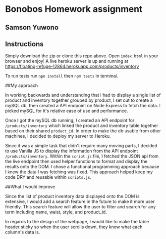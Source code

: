 # Bonobos Homework assignment

## Samson Yuwono

## Instructions

Simply download the zip or clone this repo above. Open `index.html` in your browser and enjoy! A live heroku server is up and running at https://floating-refuge-12864.herokuapp.com/products/inventory

To run tests run `npm install` then `npm tests` in terminal.

##My approach

In working backwards and understanding that I had to display a single list of product and inventory together grouped by product, I set out to create a mySQL db, then created a API endpoint on Node Express to fetch the data. I picked mySQL for it's relative ease of use and performance.

Once I got the mySQL db running, I created an API endpoint for `/products/inventory` which linked the product and inventory table together based on their shared `product_id`. In order to make the db usable from other machines, I decided to deploy my server to Heroku.

Since it was a simple task that didn't require many moving parts, I decided to use Vanilla JS to display the information from the API endpoint `/products/inventory`. Within the `script.js` file, I fetched the JSON api from the live endpoint then used helper functions to format and display the results onto the DOM. I chose a functional programming approach because I knew the data I was fetching was fixed. This approach helped keep my code DRY and reusable within `scripts.js`.

##What I would improve

Since the list of product inventory data displayed onto the DOM is extensive, I would add a search feature in the future to make it more user friendly. This search feature will allow the user to filter and search for any term including name, waist, style, and product_id.

In regards to the design of the webpage, I would like to make the table header sticky so when the user scrolls down, they know what each column's data is.

